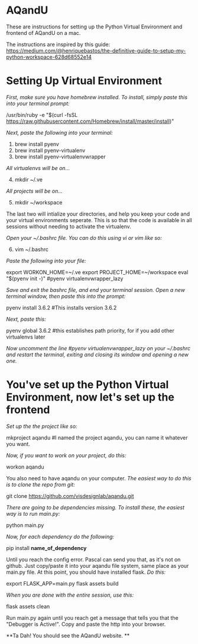 # AQandU
These are instructions for setting up the Python Virtual Environment and frontend of AQandU on a mac. 

The instructions are inspired by this guide: 
  https://medium.com/@henriquebastos/the-definitive-guide-to-setup-my-python-workspace-628d68552e14
  
# Setting Up Virtual Environment

*First, make sure you have homebrew installed. To install, simply paste this into your terminal prompt:*

  /usr/bin/ruby -e "$(curl -fsSL https://raw.githubusercontent.com/Homebrew/install/master/install)" 

*Next, paste the following into your terminal:*

  1. brew install pyenv
  2. brew install pyenv-virtualenv
  3. brew install pyenv-virtualenvwrapper

*All virtualenvs will be on...*

  4. mkdir ~/.ve 
  
*All projects will be on...*

  5. mkdir ~/workspace
  
The last two will intialize your directories, and help you keep your code and your virtual environments seperate. 
This is so that the code is available in all sessions without needing to activate the virtualenv.

*Open your ~/.bashrc file. You can do this using vi or vim like so:*

  6. vim ~/.bashrc 

*Paste the following into your file:*

  export WORKON_HOME=~/.ve
  export PROJECT_HOME=~/workspace
  eval "$(pyenv init -)"
  #pyenv virtualenvwrapper_lazy
  
*Save and exit the bashrc file, and end your terminal session. Open a new terminal window, then paste this into the prompt:*

  pyenv install 3.6.2 #This installs version 3.6.2
  
*Next, paste this:*

  pyenv global 3.6.2 #this establishes path priority, for if you add other virtualenvs later
  
*Now uncomment the line #pyenv virtualenvwrapper_lazy on your ~/.bashrc and restart the terminal, exiting and closing its window and opening a new one.*

# You've set up the Python Virtual Environment, now let's set up the frontend

*Set up the the project like so:*

  mkproject aqandu #I named the project aqandu, you can name it whatever you want. 
  
*Now, if you want to work on your project, do this:*

  workon aqandu
  
You also need to have aqandu on your computer.
*The easiest way to do this is to clone the repo from git:*

  git clone https://github.com/visdesignlab/aqandu.git
  
*There are going to be dependencies missing. To install these, the easiest way is to run main.py:*

  python main.py
  
*Now, for each dependency do the following:*

  pip install **name_of_dependency**
  
Until you reach the config error. Pascal can send you that, as it's not on github. Just copy/paste it into your aqandu file system, same place as your main.py file. At this point, you should have installed flask. 
*Do this:*

export FLASK_APP=main.py
flask assets build

*When you are done with the entire session, use this:*

flask assets clean

Run main.py again until you reach get a message that tells you that the "Debugger is Active!". Copy and paste the http into your browser. 

**Ta Dah! You should see the AQandU website. **


